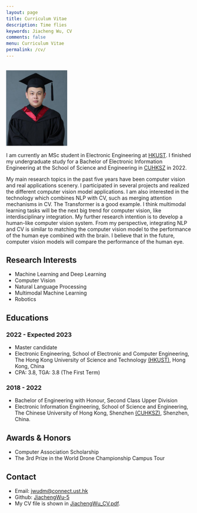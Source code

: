 ```yaml
---
layout: page
title: Curriculum Vitae
description: Time flies
keywords: Jiacheng Wu, CV
comments: false
menu: Curriculum Vitae
permalink: /cv/
---
```

<br>

<left>
    <img src="/images/JiachengWu/JiachengWu.png" alt="picture not found" style="zoom:20%;" />
    <br>
</left>

I am currently an MSc student in Electronic Engineering at [HKUST](https://hkust.edu.hk/). I finished my undergraduate study for a Bachelor of Electronic Information Engineering at the School of Science and Engineering in [CUHKSZ](https://www.cuhk.edu.cn/en) in 2022.

My main research topics in the past five years have been computer vision and real applications scenery. I participated in several projects and realized the different computer vision model applications. I am also interested in the technology which combines NLP with CV, such as merging attention mechanisms in CV. The Transformer is a good example. I think multimodal learning tasks will be the next big trend for computer vision, like interdisciplinary integration. My further research intention is to develop a human-like computer vision system. From my perspective, integrating NLP and CV is similar to matching the computer vision model to the performance of the human eye combined with the brain. I believe that in the future, computer vision models will compare the performance of the human eye.

## **Research Interests**

- Machine Learning and Deep Learning
- Computer Vision
- Natural Language Processing
- Multimodal Machine Learning
- Robotics

## **Educations**

### 2022 - Expected 2023

- Master candidate
- Electronic Engineering, School of Electronic and Computer Engineering, The Hong Kong University of Science and Technology [(HKUST)](https://hkust.edu.hk/), Hong Kong, China
- CPA: 3.8, TGA: 3.8 (The First Term)

### 2018 - 2022

- Bachelor of Engineering with Honour, Second Class Upper Division
- Electronic Information Engineering, School of Science and Engineering, The Chinese University of Hong Kong, Shenzhen [(CUHKSZ)](https://www.cuhk.edu.cn/en), Shenzhen, China.

## **Awards & Honors**

- Computer Association Scholarship
- The 3rd Prize in the World Drone Championship Campus Tour

## **Contact**

- Email: jwudm@connect.ust.hk
- Github: [JiachengWu-5](https://github.com/JiachengWu-5)
- My CV file is shown in [JiachengWu_CV.pdf](/assets/personal_file/Jiacheng_WU_CV.pdf).

<!-- ## Social -->
<!-- - 知乎@[沙漏](https://zhihu.com/people/zou-you-50)
- [Google Scholar](https://scholar.google.com.hk/citations?hl=zh-CN&user=etqLTR8AAAAJ)
- [Research Gate](https://www.researchgate.net/profile/Chaobin-Zou) -->
<!-- - Github: [JiachengWu-5](https://github.com/JiachengWu-5) -->